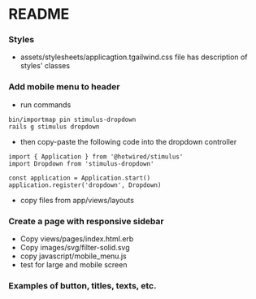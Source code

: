 # README

### Styles 
- assets/stylesheets/applicagtion.tgailwind.css file has description of styles' classes

### Add mobile menu to header 

- run commands

```
bin/importmap pin stimulus-dropdown
rails g stimulus dropdown
```

- then copy-paste the following code into the dropdown controller

```
import { Application } from '@hotwired/stimulus'
import Dropdown from 'stimulus-dropdown'

const application = Application.start()
application.register('dropdown', Dropdown)
```

- copy files from app/views/layouts

### Create a page with responsive sidebar

- Copy views/pages/index.html.erb
- Copy images/svg/filter-solid.svg
- copy javascript/mobile_menu.js
- test for large and mobile screen

### Examples of button, titles, texts, etc.
